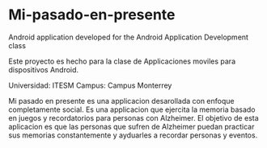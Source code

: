 # Mi-pasado-en-presente
Android application developed for the Android Application Development class

Este proyecto es hecho para la clase de Applicaciones moviles para dispositivos Android.

Universidad: ITESM
Campus: Campus Monterrey

Mi pasado en presente es una applicacion desarollada con enfoque completamente social. Es una applicacion que ejercita la memoria basado
en juegos y recordatorios para personas con Alzheimer. El objetivo de esta aplicacion es que las personas que sufren de Alzheimer puedan
practicar sus memorias constantemente y ayduarles a recordar personas y eventos.
